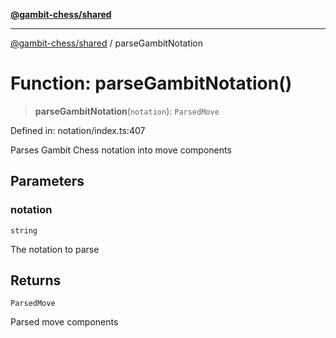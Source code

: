 [**@gambit-chess/shared**](../README.md)

***

[@gambit-chess/shared](../globals.md) / parseGambitNotation

# Function: parseGambitNotation()

> **parseGambitNotation**(`notation`): `ParsedMove`

Defined in: notation/index.ts:407

Parses Gambit Chess notation into move components

## Parameters

### notation

`string`

The notation to parse

## Returns

`ParsedMove`

Parsed move components

